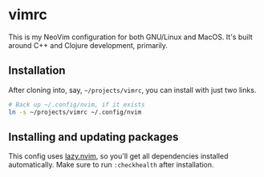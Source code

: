 vimrc
===
This is my NeoVim configuration for both GNU/Linux and MacOS. It's built around C++
and Clojure development, primarily.

## Installation
After cloning into, say, `~/projects/vimrc`, you can install with just two
links.

```bash
# Back up ~/.config/nvim, if it exists
ln -s ~/projects/vimrc ~/.config/nvim
```

## Installing and updating packages
This config uses [lazy.nvim](https://github.com/folke/lazy.nvim), so you'll
get all dependencies installed automatically. Make sure to run `:checkhealth`
after installation.
